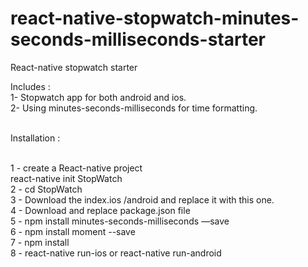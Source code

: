 # react-native-stopwatch-minutes-seconds-milliseconds-starter
React-native stopwatch starter

Includes : 
</br>
1- Stopwatch app for both android and ios.</br>
2- Using minutes-seconds-milliseconds for time formatting.</br></br>

Installation :
</br></br>

1 - create a React-native project  </br>
      react-native init StopWatch </br>
2 - cd StopWatch</br>
3 - Download the index.ios /android and replace it with this one.</br>
4 - Download and replace package.json file</br>
5 - npm install minutes-seconds-milliseconds —save</br>
6 - npm install moment --save </br>
7 - npm install</br>
8 - react-native run-ios or react-native run-android
